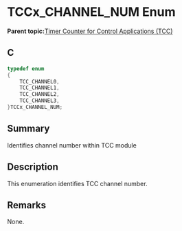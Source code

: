 # TCCx\_CHANNEL\_NUM Enum

**Parent topic:**[Timer Counter for Control Applications \(TCC\)](GUID-CCA150A8-2C66-40B2-9C35-D7F3473720AE.md)

## C

```c
typedef enum
{
    TCC_CHANNEL0,
    TCC_CHANNEL1,
    TCC_CHANNEL2,
    TCC_CHANNEL3,
}TCCx_CHANNEL_NUM;

```

## Summary

Identifies channel number within TCC module

## Description

This enumeration identifies TCC channel number.

## Remarks

None.

